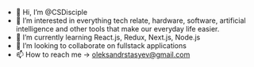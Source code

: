 - 👋 Hi, I’m @CSDisciple
- 👀 I’m interested in everything tech relate, hardware, software, artificial intelligence and other tools that make our everyday life easier.
- 🌱 I’m currently learning React.js, Redux, Next.js, Node.js
- 💞️ I’m looking to collaborate on fullstack applications
- 📫 How to reach me -> oleksandrstasyev@gmail.com

<!---
CSDisciple/CSDisciple is a ✨ special ✨ repository because its `README.md` (this file) appears on your GitHub profile.
You can click the Preview link to take a look at your changes.
--->
